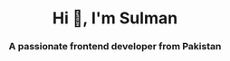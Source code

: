 <h1 align="center">Hi 👋, I'm Sulman</h1>
<h3 align="center">A passionate frontend developer from Pakistan</h3>
